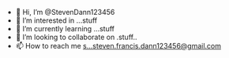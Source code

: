 - 👋 Hi, I’m @StevenDann123456
- 👀 I’m interested in ...stuff
- 🌱 I’m currently learning ...stuff
- 💞️ I’m looking to collaborate on .stuff..
- 📫 How to reach me s...steven.francis.dann123456@gmail.com

<!---
StevenDann123456/StevenDann123456 is a ✨ special ✨ repository because its `README.md` (this file) appears on your GitHub profile.
You can click the Preview link to take a look at your changes.
--->
